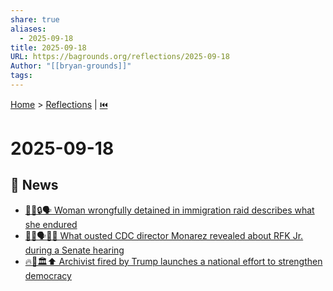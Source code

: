 ```yaml
---
share: true
aliases:
  - 2025-09-18
title: 2025-09-18
URL: https://bagrounds.org/reflections/2025-09-18
Author: "[[bryan-grounds]]"
tags:
---
```

[Home](../index.md) > [Reflections](./index.md) | [⏮️](./2025-09-17.md)  
# 2025-09-18  
## 📰 News  
- [👩‍⚖️🔒🗣️ Woman wrongfully detained in immigration raid describes what she endured](../videos/woman-wrongfully-detained-in-immigration-raid-describes-what-she-endured.md)  
- [👩‍⚕️🗣️🙊👨 What ousted CDC director Monarez revealed about RFK Jr. during a Senate hearing](../videos/what-ousted-cdc-director-monarez-revealed-about-rfk-jr-during-a-senate-hearing.md)  
- [🔥🚫🏛️⬆️ Archivist fired by Trump launches a national effort to strengthen democracy](../videos/archivist-fired-by-trump-launches-a-national-effort-to-strengthen-democracy.md) 